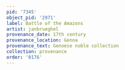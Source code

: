 ```yaml
---
pid: '7345'
object_pid: '2971'
label: Battle of the Amazons
artist: janbrueghel
provenance_date: 17th century
provenance_location: Genoa
provenance_text: Genoese noble collection
collection: provenance
order: '0176'
---
```

